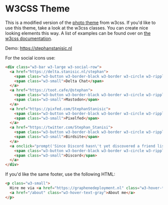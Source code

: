 # W3CSS Theme

This is a modified version of the [photo theme](https://www.w3schools.com/w3css/tryw3css_templates_photo2.htm) from w3css.
If you'd like to use this theme, take a look at the w3css classes. You can create nice looking elements this way. A list of examples can be found over on [the w3css documentation](https://www.w3schools.com/w3css/w3css_demo.asp).

Demo: <https://stephanstanisic.nl>

For the social icons use:
```HTML
<div class="w3-bar w3-large w3-social-row">
  <a href="https://delta.stanisic.nl/stephan">
    <span class="w3-button w3-border-black w3-border w3-circle w3-ripple w3-hover-black fas fa-comment"></span>
    <span class="w3-small">Delta Chat</span>
  </a>
  <a href="https://toot.cafe/@stephan">
    <span class="w3-button w3-border-black w3-border w3-circle w3-ripple w3-hover-black fab fa-mastodon"></span>
    <span class="w3-small">Mastodon</span>
  </a>
  <a href="https://pixfed.com/StephanStanisic">
    <span class="w3-button w3-border-black w3-border w3-circle w3-ripple w3-hover-black fas fa-camera-retro"></span>
    <span class="w3-small">Pixelfed</span>
  </a>
  <a href="https://twitter.com/Stephan_Stanisi">
    <span class="w3-button w3-border-black w3-border w3-circle w3-ripple w3-hover-black fab fa-twitter"></span>
    <span class="w3-small">Birdsite</span>
  </a>
  <a onclick="prompt('Since Discord hasn\'t yet discovered a friend list invite url you\'ll just have to copy my tag.','Anonymouse#3907')">
    <span class="w3-button w3-border-black w3-border w3-circle w3-ripple w3-hover-black fab fa-discord"></span>
    <span class="w3-small">Discord</span>
  </a>
</div>
```

If you'd like the same footer, use the following HTML:
```HTML
<p class="w3-small">
  Hire me via <a href="https://graphenedeployment.nl" class="w3-hover-text-gray">Graphene Deployment</a> &nbsp; &middot; &nbsp; 
  <a href="/about" class="w3-hover-text-gray">About me</a>
</p>
```

